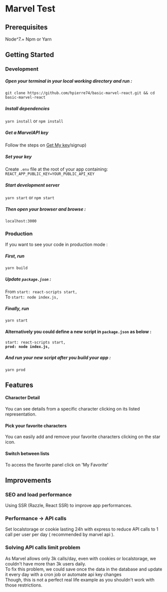 # Marvel Test

## Prerequisites

Node^7.+
Npm or Yarn

## Getting Started

### Development

##### Open your terminal in your local working directory and run :

`git clone https://github.com/hpierre74/basic-marvel-react.git && cd basic-marvel-react`

##### Install dependencies

`yarn install` or `npm install`

##### Get a MarvelAPI key
Follow the steps on
[Get My key](https://developer.marvel.com)/signup)

##### Set your key

Create `.env` file at the root of your app containing: <br/> 
`REACT_APP_PUBLIC_KEY=YOUR_PUBLIC_API_KEY`

##### Start development server

`yarn start` or `npm start`

##### Then open your browser and browse :

`localhost:3000`

### Production

If you want to see your code in production mode :<br/>

##### First, run

`yarn build`<br/>

##### Update `package.json` :

From `start: react-scripts start,` <br/>
To `start: node index.js,` <br/>

##### Finally, run

`yarn start` <br/>

#### Alternatively you could define a new script in `package.json` as below :

`start: react-scripts start,`<br/>
**`prod: node index.js,`**

##### And run your new script after you build your app :

`yarn prod`

## Features

#### Character Detail

You can see details from a specific character clicking on its listed representation.

#### Pick your favorite characters

You can easily add and remove your favorite characters clicking on the star icon.

#### Switch between lists

To access the favorite panel click on 'My Favorite'

## Improvements

### SEO and load performance

Using SSR (Razzle, React SSR) to improve app performances.

### Performance -> API calls

Set localstorage or cookie lasting 24h with express to reduce API calls to 1 call per user per day ( recommended by marvel api ).

### Solving API calls limit problem

As Marvel allows only 3k calls/day, even with cookies or localstorage, we couldn't have more than 3k users daily.<br/>
To fix this problem, we could save once the data in the database and update it every day with a cron job or automate api key changes<br/>
Though, this is not a perfect real life example as you shouldn't work with those restrictions.
